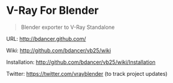 V-Ray For Blender
=================

> Blender exporter to V-Ray Standalone


URL: http://bdancer.github.com/

Wiki: http://github.com/bdancer/vb25/wiki

Installation: http://github.com/bdancer/vb25/wiki/Installation

Twitter: https://twitter.com/vrayblender (to track project updates)
